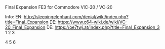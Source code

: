 
Final Expansion FE3 for Commodore VIC-20 / VC-20

Info:
EN: http://sleepingelephant.com/denial/wiki/index.php?title=Final_Expansion
DE: https://www.c64-wiki.de/wiki/VC-20_Final_Expansion
DE: https://oe7twj.at/index.php?title=Final_Expansion_3
1
2
3

4
5
6
